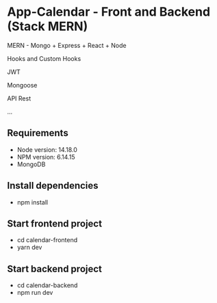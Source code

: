 # App-Calendar - Front and Backend (Stack MERN)

MERN - Mongo + Express + React + Node

Hooks and Custom Hooks

JWT

Mongoose

API Rest

...

## Requirements

- Node version: 14.18.0
- NPM version: 6.14.15
- MongoDB

## Install dependencies

- npm install

## Start frontend project

- cd calendar-frontend
- yarn dev

## Start backend project

- cd calendar-backend
- npm run dev
